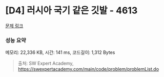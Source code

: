 # [D4] 러시아 국기 같은 깃발 - 4613 

[문제 링크](https://swexpertacademy.com/main/code/problem/problemDetail.do?contestProbId=AWQl9TIK8qoDFAXj) 

### 성능 요약

메모리: 22,336 KB, 시간: 141 ms, 코드길이: 1,312 Bytes



> 출처: SW Expert Academy, https://swexpertacademy.com/main/code/problem/problemList.do